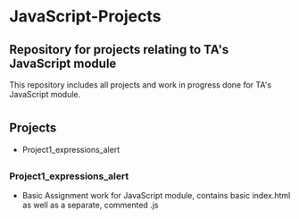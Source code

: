 # JavaScript-Projects

<h2>Repository for projects relating to TA's JavaScript module</h2>

This repository includes all projects and work in progress done for TA's JavaScript module.

<h1 align="center"><project-name></h1>

<p align="center"><project-description></p>

## Projects

- Project1_expressions_alert


##  <h3>Project1_expressions_alert</h3>
  - Basic Assignment work for JavaScript module, contains basic index.html as well as a separate, commented .js
